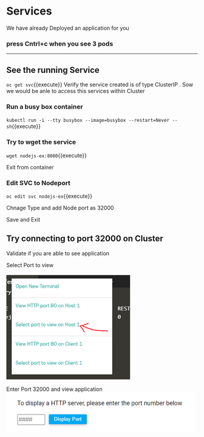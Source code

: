 # Services

We have already Deployed an application for you 


### press Cntrl+c when you see 3 pods

------------------------------------------------
## See the running Service 
`oc get svc`{{execute}}
Verify the service created is of type ClusterIP . Sow we would be anle to access this services within Cluster

### Run a busy box container 
`kubectl run -i --tty busybox --image=busybox --restart=Never -- sh`{{execute}}

### Try to wget the service 
`wget nodejs-ex:8080`{{execute}}

Exit from container

### Edit SVC to Nodeport
`oc edit svc nodejs-ex`{{execute}}

Chnage Type and add Node port as 32000

Save and Exit

## Try connecting to port 32000 on Cluster

Validate if you are able to see application

Select Port to view

![Katacoda Logo](./assets/Selectport.PNG)

Enter Port 32000 and view application
![Katacoda Logo1](./assets/enterport.PNG)



